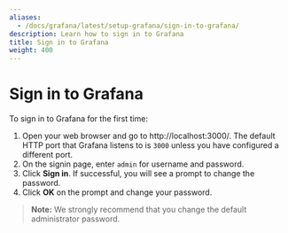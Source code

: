 ```yaml
---
aliases:
  - /docs/grafana/latest/setup-grafana/sign-in-to-grafana/
description: Learn how to sign in to Grafana
title: Sign in to Grafana
weight: 400
---
```


# Sign in to Grafana

To sign in to Grafana for the first time:

1. Open your web browser and go to http://localhost:3000/. The default HTTP port that Grafana listens to is `3000` unless you have configured a different port.
1. On the signin page, enter `admin` for username and password.
1. Click **Sign in**. If successful, you will see a prompt to change the password.
1. Click **OK** on the prompt and change your password.

> **Note:** We strongly recommend that you change the default administrator password.
